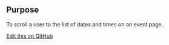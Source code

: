 ## Purpose

To scroll a user to the list of dates and times on an event page.

[Edit this on GitHub](https://github.com/wellcometrust/wellcomecollection.org/edit/master/common/views/components/EventDatesLink/README.md)
